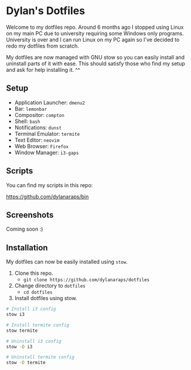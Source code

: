 # Dylan's Dotfiles

Welcome to my dotfiles repo. Around 6 months ago I stopped using Linux on my main PC due to university requiring some Windows only programs. University is over and I can run Linux on my PC again so I've decided to redo my dotfiles from scratch.

My dotfiles are now managed with GNU stow so you can easily install and uninstall parts of it with ease. This should satisfy those who find my setup and ask for help installing it. \^\^


## Setup

- Application Launcher: `dmenu2`
- Bar: `lemonbar`
- Compositor: `compton`
- Shell: `bash`
- Notifications: `dunst`
- Terminal Emulator: `termite`
- Text Editor: `neovim`
- Web Browser: `Firefox`
- Window Manager: `i3-gaps`


## Scripts

You can find my scripts in this repo:

https://github.com/dylanaraps/bin


## Screenshots

Coming soon :)


## Installation

My dotfiles can now be easily installed using `stow`.

1. Clone this repo.
    - `git clone https://github.com/dylanaraps/dotfiles`
2. Change directory to `dotfiles`
    - `cd dotfiles`
3. Install dotfiles using stow.


```sh
# Install i3 config
stow i3

# Install termite config
stow termite

# Uninstall i3 config
stow -D i3

# Uninstall termite config
stow -D termite
```
